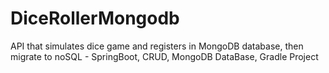 # DiceRollerMongodb
API that simulates dice game and registers in MongoDB database, then migrate to noSQL - SpringBoot, CRUD, MongoDB DataBase, Gradle Project
